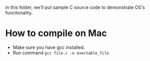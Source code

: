 In this folder, we'll put sample C source code to demonstrate OS's funcitonality.

# How to compile on Mac
- Make sure you have gcc installed.
- Run command `gcc file.c -o exectable_file`
